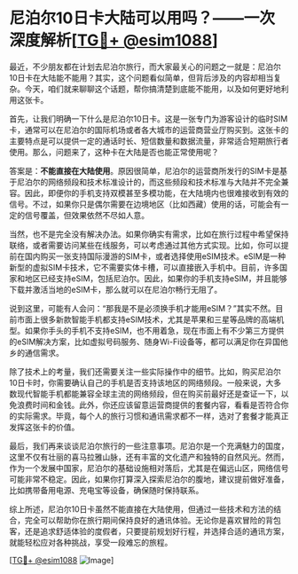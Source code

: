 # 尼泊尔10日卡大陆可以用吗？——一次深度解析[[TG💪+ @esim1088](https://t.me/s/esim1088)]

最近，不少朋友都在计划去尼泊尔旅行，而大家最关心的问题之一就是：尼泊尔10日卡在大陆能不能用？其实，这个问题看似简单，但背后涉及的内容却相当复杂。今天，咱们就来聊聊这个话题，帮你搞清楚到底能不能用，以及如何更好地利用这张卡。

首先，让我们明确一下什么是尼泊尔10日卡。这是一张专门为游客设计的临时SIM卡，通常可以在尼泊尔的国际机场或者各大城市的运营商营业厅购买到。这张卡的主要特点是可以提供一定的通话时长、短信数量和数据流量，非常适合短期旅行者使用。那么，问题来了，这种卡在大陆是否也能正常使用呢？

答案是：**不能直接在大陆使用**。原因很简单，尼泊尔的运营商所发行的SIM卡是基于尼泊尔的网络频段和技术标准设计的，而这些频段和技术标准与大陆并不完全兼容。因此，即便你的手机支持双模甚至多模功能，在大陆境内也很难接收到有效的信号。不过，如果你只是偶尔需要在边境地区（比如西藏）使用的话，可能会有一定的信号覆盖，但效果依然不尽如人意。

当然，也不是完全没有解决办法。如果你确实有需求，比如在旅行过程中希望保持联络，或者需要访问某些在线服务，可以考虑通过其他方式实现。比如，你可以提前在国内购买一张支持国际漫游的SIM卡，或者选择使用eSIM技术。eSIM是一种新型的虚拟SIM卡技术，它不需要实体卡槽，可以直接嵌入手机中。目前，许多国家和地区已经支持eSIM，包括尼泊尔。因此，如果你的手机支持eSIM，并且能够下载并激活当地的eSIM卡，那么就可以在尼泊尔畅行无阻了。

说到这里，可能有人会问：“那我是不是必须换手机才能用eSIM？”其实不然。目前市面上很多新款智能手机都支持eSIM技术，尤其是苹果和三星等品牌的高端机型。如果你手头的手机不支持eSIM，也不用着急，现在市面上有不少第三方提供的eSIM解决方案，比如虚拟号码服务、随身Wi-Fi设备等，都可以满足你在异国他乡的通信需求。

除了技术上的考量，我们还需要关注一些实际操作中的细节。比如，购买尼泊尔10日卡时，你需要确认自己的手机是否支持该地区的网络频段。一般来说，大多数现代智能手机都能兼容全球主流的网络频段，但在购买前最好还是查证一下，以免浪费时间和金钱。此外，你还应该留意运营商提供的套餐内容，看看是否符合你的实际需求。毕竟，每个人的旅行习惯和通讯需求都不一样，选对了套餐才能真正发挥这张卡的价值。

最后，我们再来谈谈尼泊尔旅行的一些注意事项。尼泊尔是一个充满魅力的国度，这里不仅有壮丽的喜马拉雅山脉，还有丰富的文化遗产和独特的自然风光。然而，作为一个发展中国家，尼泊尔的基础设施相对落后，尤其是在偏远山区，网络信号可能非常不稳定。因此，如果你打算深入探索尼泊尔的腹地，建议提前做好准备，比如携带备用电源、充电宝等设备，确保随时保持联系。

综上所述，尼泊尔10日卡虽然不能直接在大陆使用，但通过一些技术和方法的结合，完全可以帮助你在旅行期间保持良好的通讯体验。无论你是喜欢冒险的背包客，还是追求舒适体验的度假者，只要提前规划好行程，并选择合适的通讯方案，就能轻松应对各种挑战，享受一段难忘的旅程。

[[TG💪+ @esim1088](https://t.me/s/esim1088) ![Image](https://i.postimg.cc/4NQfJmqS/Snipaste-2025-05-13-00-14-12.png)]